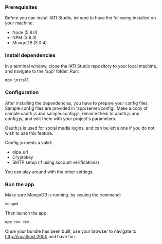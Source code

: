 ### Prerequisites
Before you can install IATI Studio, be sure to have the following installed on your machine:
* Node (5.8.0)
* NPM (3.9.3)
* MongoDB (3.0.4)

### Install dependencies
In a terminal window, clone the IATI Studio repository to your local machine, and navigate to the 'app' folder. Run:
```bash
npm install
```
### Configuration
After installing the dependencies, you have to prepare your config files. Sample config files are provided in 'app/server/config'. Make a copy of sample.oauth.js and sample.config.js, rename them to oauth.js and config.js, and edit them with your project's parameters. 

Oauth.js is used for social media logins, and can be left alone if you do not wish to use this feature.

Config.js needs a valid:
* oipa_url
* Cryptokey
* SMTP setup (if using account verifications)

You can play around with the other settings.

### Run the app
Make sure MongoDB is running, by issuing the command:
```bash
mongod
```
Then launch the app:
```bash
npm run dev
```
Once your bundle has been built, use your browser to navigate to <http://localhost:2000> and have fun.
